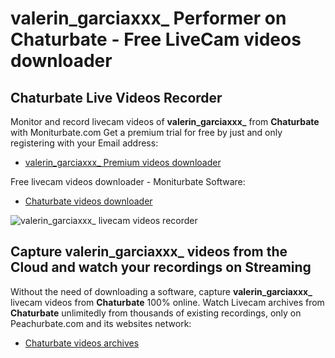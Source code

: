 # valerin_garciaxxx_ Performer on Chaturbate - Free LiveCam videos downloader

## Chaturbate Live Videos Recorder

Monitor and record livecam videos of **valerin_garciaxxx_** from **Chaturbate** with Moniturbate.com
Get a premium trial for free by just and only registering with your Email address:
* [valerin_garciaxxx_ Premium videos downloader](https://moniturbate.com/request-demo-licence-key.html)

Free livecam videos downloader - Moniturbate Software:
* [Chaturbate videos downloader](https://moniturbate.com/moniturbate-download-software.html)

![valerin_garciaxxx_ livecam videos recorder](https://peachurnet.com/templates/moniturbate-software.png)


## Capture valerin_garciaxxx_ videos from the Cloud and watch your recordings on Streaming

Without the need of downloading a software, capture **valerin_garciaxxx_** livecam videos from **Chaturbate** 100% online.
Watch Livecam archives from **Chaturbate** unlimitedly from thousands of existing recordings, only on Peachurbate.com and its websites network:
* [Chaturbate videos archives](https://peachurnet.com/)